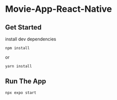 # Movie-App-React-Native

## Get Started

install dev dependencies

```
npm install
```

or

```
yarn install
```
 
## Run The App
```
npx expo start
```
